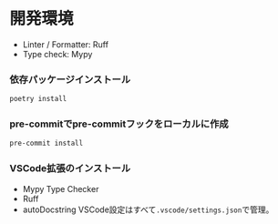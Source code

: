 # 開発環境
- Linter / Formatter: Ruff
- Type check: Mypy

### 依存パッケージインストール
```bash
poetry install
```
### pre-commitでpre-commitフックをローカルに作成
```bash
pre-commit install
```
### VSCode拡張のインストール
- Mypy Type Checker
- Ruff
- autoDocstring
VSCode設定はすべて`.vscode/settings.json`で管理。